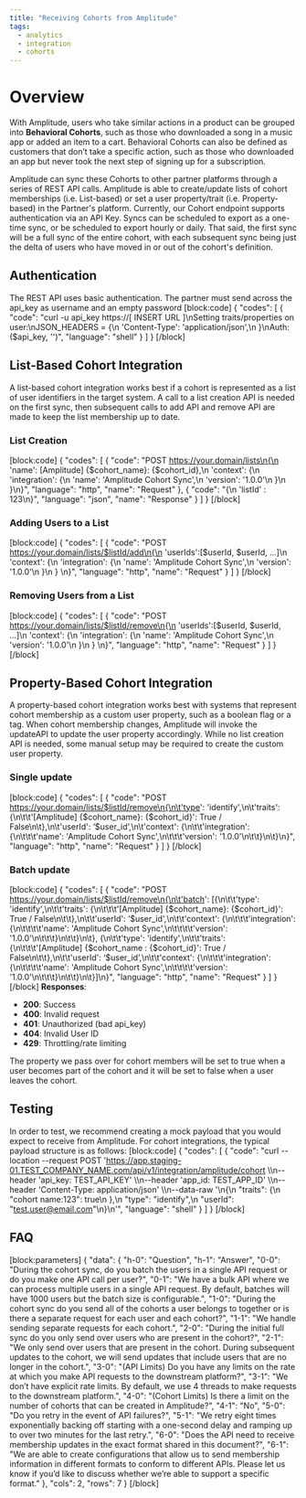 ```yaml
---
title: "Receiving Cohorts from Amplitude"
tags:
  - analytics
  - integration
  - cohorts
---
```

# Overview

With Amplitude, users who take similar actions in a product can be grouped into **Behavioral Cohorts**, such as those who downloaded a song in a music app or added an item to a cart. Behavioral Cohorts can also be defined as customers that don’t take a specific action, such as those who downloaded an app but never took the next step of signing up for a subscription.

Amplitude can sync these Cohorts to other partner platforms through a series of REST API calls. Amplitude is able to create/update lists of cohort memberships (i.e. List-based) or set a user property/trait (i.e. Property-based) in the Partner's platform. Currently, our Cohort endpoint supports authentication via an API Key. Syncs can be scheduled to export as a one-time sync, or be scheduled to export hourly or daily. That said, the first sync will be a full sync of the entire cohort, with each subsequent sync being just the delta of users who have moved in or out of the cohort's definition.

## Authentication

The REST API uses basic authentication. The partner must send across the api_key as username and an empty password
[block:code]
{
  "codes": [
    {
      "code": "curl -u api_key https://[ INSERT URL ]\nSetting traits/properties on user:\nJSON_HEADERS = {\n       'Content-Type': 'application/json',\n  }\nAuth: ($api_key, '')",
      "language": "shell"
    }
  ]
}
[/block]
## List-Based Cohort Integration
A list-based cohort integration works best if a cohort is represented as a list of user identifiers in the target system. A call to a list creation API is needed on the first sync, then subsequent calls to add API and remove API are made to keep the list membership up to date.

### List Creation
[block:code]
{
  "codes": [
    {
      "code": "POST https://your.domain/lists\n{\n    'name': [Amplitude] {$cohort_name}: {$cohort_id},\n    'context': {\n        'integration': {\n            'name': 'Amplitude Cohort Sync',\n            'version': '1.0.0'\n        }\n    }\n}",
      "language": "http",
      "name": "Request"
    },
    {
      "code": "{\n    'listId' : 123\n}",
      "language": "json",
      "name": "Response"
    }
  ]
}
[/block]
### Adding Users to a List
[block:code]
{
  "codes": [
    {
      "code": "POST https://your.domain/lists/$listId/add\n{\n    'userIds':[$userId, $userId, ...]\n    'context': {\n        'integration': {\n            'name': 'Amplitude Cohort Sync',\n            'version': '1.0.0'\n        }\n    }  \n}",
      "language": "http",
      "name": "Request"
    }
  ]
}
[/block]
### Removing Users from a List
[block:code]
{
  "codes": [
    {
      "code": "POST https://your.domain/lists/$listId/remove\n{\n    'userIds':[$userId, $userId, ...]\n    'context': {\n        'integration': {\n            'name': 'Amplitude Cohort Sync',\n            'version': '1.0.0'\n        }\n    }  \n}",
      "language": "http",
      "name": "Request"
    }
  ]
}
[/block]
## Property-Based Cohort Integration
A property-based cohort integration works best with systems that represent cohort membership as a custom user property, such as a boolean flag or a tag. When cohort membership changes, Amplitude will invoke the updateAPI to update the user property accordingly. While no list creation API is needed, some manual setup may be required to create the custom user property.

### Single update
[block:code]
{
  "codes": [
    {
      "code": "POST https://your.domain/lists/$listId/remove\n{\n\t'type': 'identify',\n\t'traits': {\n\t\t'[Amplitude] {$cohort_name}: {$cohort_id}': True / False\n\t},\n\t'userId': ‘$user_id’,\n\t'context': {\n\t\t'integration': {\n\t\t\t'name': 'Amplitude Cohort Sync',\n\t\t\t'version': '1.0.0'\n\t\t}\n\t}\n}",
      "language": "http",
      "name": "Request"
    }
  ]
}
[/block]
### Batch update
[block:code]
{
  "codes": [
    {
      "code": "POST https://your.domain/lists/$listId/remove\n{\n\t'batch': [{\n\t\t'type': 'identify',\n\t\t'traits': {\n\t\t\t'[Amplitude] {$cohort_name}: {$cohort_id}': True / False\n\t\t},\n\t\t'userId': ‘$user_id',\n\t\t'context': {\n\t\t\t'integration': {\n\t\t\t\t'name': 'Amplitude Cohort Sync',\n\t\t\t\t'version': '1.0.0'\n\t\t\t}\n\t\t}\n\t}, {\n\t\t'type': 'identify',\n\t\t'traits': {\n\t\t\t'[Amplitude] {$cohort_name : {$cohort_id}': True / False\n\t\t},\n\t\t'userId': ‘$user_id’,\n\t\t'context': {\n\t\t\t'integration': {\n\t\t\t\t'name': 'Amplitude Cohort Sync',\n\t\t\t\t'version': '1.0.0'\n\t\t\t}\n\t\t}\n\t}]\n}",
      "language": "http",
      "name": "Request"
    }
  ]
}
[/block]
**Responses**:
  * **200**: Success
  * **400**: Invalid request
  * **401**: Unauthorized (bad api_key)
  * **404**: Invalid User ID
  * **429**: Throttling/rate limiting

The property we pass over for cohort members will be set to true when a user becomes part of the cohort and it will be set to false when a user leaves the cohort.

## Testing
In order to test, we recommend creating a mock payload that you would expect to receive from Amplitude. For cohort integrations, the typical payload structure is as follows: 
[block:code]
{
  "codes": [
    {
      "code": "curl --location --request POST 'https://app.staging-01.TEST_COMPANY_NAME.com/api/v1/integration/amplitude/cohort \\\n--header 'api_key: TEST_API_KEY' \\\n--header 'app_id: TEST_APP_ID' \\\n--header 'Content-Type: application/json' \\\n--data-raw '\n{\n  \"traits\": {\n    \"cohort name:123\": true\n  },\n  \"type\": \"identify\",\n  \"userId\": \"test.user@email.com\"\n}\n'",
      "language": "shell"
    }
  ]
}
[/block]
## FAQ
[block:parameters]
{
  "data": {
    "h-0": "Question",
    "h-1": "Answer",
    "0-0": "During the cohort sync, do you batch the users in a single API request or do you make one API call per user?",
    "0-1": "We have a bulk API where we can process multiple users in a single API request. By default, batches will have 1000 users but the batch size is configurable.",
    "1-0": "During the cohort sync do you send all of the cohorts a user belongs to together or is there a separate request for each user and each cohort?",
    "1-1": "We handle sending separate requests for each cohort.",
    "2-0": "During the initial full sync do you only send over users who are present in the cohort?",
    "2-1": "We only send over users that are present in the cohort. During subsequent updates to the cohort, we will send updates that include users that are no longer in the cohort.",
    "3-0": "(API Limits) Do you have any limits on the rate at which you make API requests to the downstream platform?",
    "3-1": "We don’t have explicit rate limits. By default, we use 4 threads to make requests to the downstream platform.",
    "4-0": "(Cohort Limits) Is there a limit on the number of cohorts that can be created in Amplitude?",
    "4-1": "No",
    "5-0": "Do you retry in the event of API failures?",
    "5-1": "We retry eight times exponentially backing off starting with a one-second delay and ramping up to over two minutes for the last retry.",
    "6-0": "Does the API need to receive membership updates in the exact format shared in this document?",
    "6-1": "We are able to create configurations that allow us to send membership information in different formats to conform to different APIs. Please let us know if you’d like to discuss whether we’re able to support a specific format."
  },
  "cols": 2,
  "rows": 7
}
[/block]